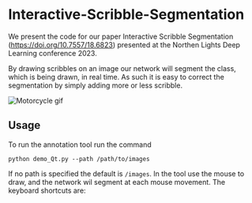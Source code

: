 # Interactive-Scribble-Segmentation
We present the code for our paper Interactive Scribble Segmentation (https://doi.org/10.7557/18.6823) presented at the Northen Lights Deep Learning conference 2023.

By drawing scribbles on an image our network will segment the class, which is being drawn, in real time. As such it is easy to correct the segmentation by simply adding more or less scribble.

![Motorcycle gif](https://github.com/MMLowes/Interactive-Scribble-Segmentation/blob/main/gifs/motercycle_gif.gif)


## Usage 
To run the annotation tool run the command
```
python demo_Qt.py --path /path/to/images
```
If no path is specified the default is `/images`. In the tool use the mouse to draw, and the network wil segment at each mouse movement. The keyboard shortcuts are:


